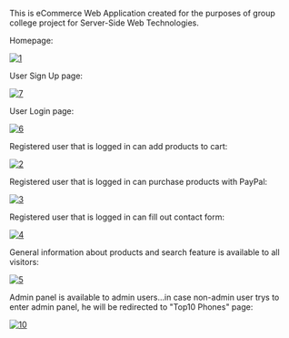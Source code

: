 This is eCommerce Web Application created for the purposes of group college project for Server-Side Web Technologies.

Homepage:

<a href="https://ibb.co/vZKkn6T"><img src="https://i.ibb.co/xJR6TtB/1.png" alt="1" border="0"></a>


User Sign Up page:

<a href="https://ibb.co/9rrSHGY"><img src="https://i.ibb.co/FDDC4n7/7.png" alt="7" border="0"></a>


User Login page:

<a href="https://ibb.co/7vY1pMQ"><img src="https://i.ibb.co/ZdLMg4S/6.png" alt="6" border="0"></a>


Registered user that is logged in can add products to cart:

<a href="https://ibb.co/vPWQvbB"><img src="https://i.ibb.co/0MLFVkX/2.png" alt="2" border="0"></a>


Registered user that is logged in can purchase products with PayPal:

<a href="https://ibb.co/H26c5Yg"><img src="https://i.ibb.co/GJyZzkP/3.png" alt="3" border="0"></a>


Registered user that is logged in can fill out contact form:

<a href="https://ibb.co/RNs7m0g"><img src="https://i.ibb.co/ypZV1yN/4.png" alt="4" border="0"></a>


General information about products and search feature is available to all visitors:

<a href="https://ibb.co/J3phcyJ"><img src="https://i.ibb.co/MB1XgG0/5.png" alt="5" border="0"></a>


Admin panel is available to admin users...in case non-admin user trys to enter admin panel, he will be redirected to "Top10 Phones" page:

<a href="https://ibb.co/rd6NgKz"><img src="https://i.ibb.co/Rj0d1Gs/10.png" alt="10" border="0"></a>

